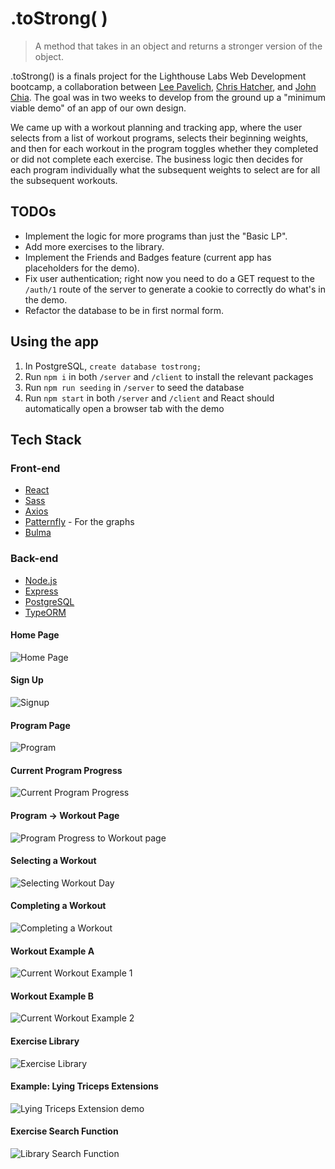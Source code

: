 # .toStrong( )

> A method that takes in an object and returns a stronger version of the object.

.toStrong() is a finals project for the Lighthouse Labs Web Development bootcamp, a collaboration between [Lee Pavelich](https://github.com/leepavelich/), [Chris Hatcher](https://github.com/chatcher20), and [John Chia](https://github.com/fluffyjohnny). The goal was in two weeks to develop from the ground up a "minimum viable demo" of an app of our own design.

We came up with a workout planning and tracking app, where the user selects from a list of workout programs, selects their beginning weights, and then for each workout in the program toggles whether they completed or did not complete each exercise. The business logic then decides for each program individually what the subsequent weights to select are for all the subsequent workouts.

## TODOs

- Implement the logic for more programs than just the "Basic LP".
- Add more exercises to the library.
- Implement the Friends and Badges feature (current app has placeholders for the demo).
- Fix user authentication; right now you need to do a GET request to the `/auth/1` route of the server to generate a cookie to correctly do what's in the demo.
- Refactor the database to be in first normal form.

## Using the app

1. In PostgreSQL, `create database tostrong;`
2. Run `npm i` in both `/server` and `/client` to install the relevant packages
3. Run `npm run seeding` in `/server` to seed the database
4. Run `npm start` in both `/server` and `/client` and React should automatically open a browser tab with the demo

## Tech Stack

### Front-end

- [React](https://reactjs.org/)
- [Sass](https://sass-lang.com/)
- [Axios](https://axios-http.com/docs/intro)
- [Patternfly](https://www.patternfly.org/v4/) - For the graphs
- [Bulma](https://bulma.io/)

### Back-end

- [Node.js](https://nodejs.org/en/)
- [Express](https://expressjs.com/)
- [PostgreSQL](https://www.postgresql.org/)
- [TypeORM](https://typeorm.io/)



#### Home Page
![Home Page](https://github.com/leepavelich/toStrong/blob/main/docs/screenshots/homepage.png)

#### Sign Up
![Signup](https://github.com/leepavelich/toStrong/blob/main/docs/gifs/signup_gif.gif)

#### Program Page
![Program](https://github.com/leepavelich/toStrong/blob/main/docs/screenshots/homepage.png)

#### Current Program Progress
![Current Program Progress](https://github.com/leepavelich/toStrong/blob/main/docs/screenshots/homepage.png)

#### Program -> Workout Page
![Program Progress to Workout page](https://github.com/leepavelich/toStrong/blob/main/docs/gifs/program_progress_to_workout_gif.gif)

#### Selecting a Workout
![Selecting Workout Day](https://github.com/leepavelich/toStrong/blob/main/docs/gifs/selecting_workout_day_gif.gif)

#### Completing a Workout
![Completing a Workout](https://github.com/leepavelich/toStrong/blob/main/docs/gifs/workout_gif.gif)

#### Workout Example A
![Current Workout Example 1](https://github.com/leepavelich/toStrong/blob/main/docs/screenshots/homepage.png)

#### Workout Example B
![Current Workout Example 2](https://github.com/leepavelich/toStrong/blob/main/docs/screenshots/homepage.png)

#### Exercise Library
![Exercise Library](https://github.com/leepavelich/toStrong/blob/main/docs/gifs/library_example_gif.gif)

#### Example: Lying Triceps Extensions
![Lying Triceps Extension demo](https://github.com/leepavelich/toStrong/blob/main/docs/gifs/LTE_vid_library_gif.gif)

#### Exercise Search Function
![Library Search Function](https://github.com/leepavelich/toStrong/blob/main/docs/gifs/search_func_library_gif.gif)


